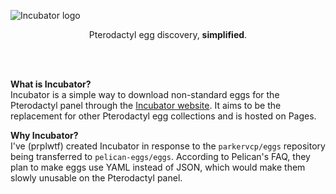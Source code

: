 ![Incubator logo](https://github.com/prplwtf/Incubator/assets/103201875/1a1d5b51-668a-432a-b68d-89ac314d87e2)
<p align="center">Pterodactyl egg discovery, <b>simplified</b>.</p><br><br>


**What is Incubator?**\
Incubator is a simple way to download non-standard eggs for the Pterodactyl panel through the [Incubator website](https://incubator.prpl.wtf).
It aims to be the replacement for other Pterodactyl egg collections and is hosted on Pages.

**Why Incubator?**\
I've (prplwtf) created Incubator in response to the `parkervcp/eggs` repository being transferred to `pelican-eggs/eggs`.
According to Pelican's FAQ, they plan to make eggs use YAML instead of JSON, which would make them slowly unusable on the Pterodactyl panel.
